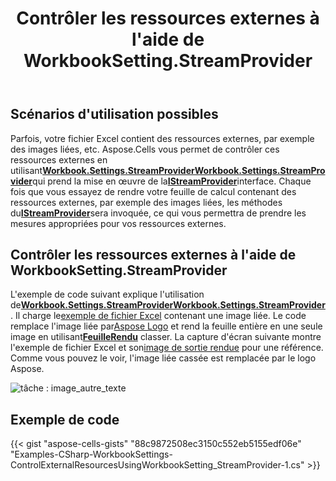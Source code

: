 ﻿---
title: Contrôler les ressources externes à l'aide de WorkbookSetting.StreamProvider
type: docs
weight: 10
url: /fr/net/control-external-resources-using-workbooksetting-streamprovider/
---
## **Scénarios d'utilisation possibles**

Parfois, votre fichier Excel contient des ressources externes, par exemple des images liées, etc. Aspose.Cells vous permet de contrôler ces ressources externes en utilisant[**Workbook.Settings.StreamProviderWorkbook.Settings.StreamProvider**](https://reference.aspose.com/cells/net/aspose.cells/workbooksettings/properties/streamprovider)qui prend la mise en œuvre de la[**IStreamProvider**](https://reference.aspose.com/cells/net/aspose.cells/istreamprovider)interface. Chaque fois que vous essayez de rendre votre feuille de calcul contenant des ressources externes, par exemple des images liées, les méthodes du[**IStreamProvider**](https://reference.aspose.com/cells/net/aspose.cells/istreamprovider)sera invoquée, ce qui vous permettra de prendre les mesures appropriées pour vos ressources externes.

## **Contrôler les ressources externes à l'aide de WorkbookSetting.StreamProvider**

L'exemple de code suivant explique l'utilisation de[**Workbook.Settings.StreamProviderWorkbook.Settings.StreamProvider**](https://reference.aspose.com/cells/net/aspose.cells/workbooksettings/properties/streamprovider) . Il charge le[exemple de fichier Excel](61767863.xlsx) contenant une image liée. Le code remplace l'image liée par[Aspose Logo](61767862.png) et rend la feuille entière en une seule image en utilisant[**FeuilleRendu**](https://reference.aspose.com/cells/net/aspose.cells.rendering/sheetrender) classer. La capture d'écran suivante montre l'exemple de fichier Excel et son[image de sortie rendue](61767865.png) pour une référence. Comme vous pouvez le voir, l'image liée cassée est remplacée par le logo Aspose.

![tâche : image_autre_texte](control-external-resources-using-workbooksetting-streamprovider_1.png)

## **Exemple de code**

{{< gist "aspose-cells-gists" "88c9872508ec3150c552eb5155edf06e" "Examples-CSharp-WorkbookSettings-ControlExternalResourcesUsingWorkbookSetting_StreamProvider-1.cs" >}}
